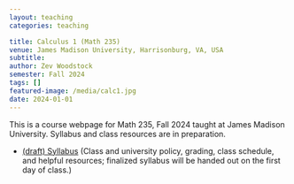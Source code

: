 ```yaml
---
layout: teaching 
categories: teaching

title: Calculus 1 (Math 235)
venue: James Madison University, Harrisonburg, VA, USA
subtitle: 
author: Zev Woodstock
semester: Fall 2024
tags: []
featured-image: /media/calc1.jpg
date: 2024-01-01
---
```


This is a course webpage for Math 235, Fall 2024 taught at James
Madison University. Syllabus and class resources are in
preparation.

<ul>
<li>
 <a href="/media/235/syllabus.pdf">(draft) Syllabus</a>
(Class and university policy, grading, class schedule, and helpful
resources; finalized syllabus will be handed out on the first day
of class.)
</li>
</ul>




